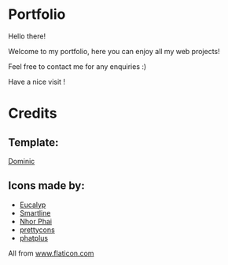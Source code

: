 # Portfolio

Hello there!

Welcome to my portfolio, here you can enjoy all my web projects!

Feel free to contact me for any enquiries :)

Have a nice visit !


# Credits

## Template:

<a href="https://www.free-css.com/free-css-templates/page246/dominic" target="_blank">Dominic</a>

## Icons made by:

<ul>
    <li><a href="https://www.flaticon.com/authors/eucalyp" title="Eucalyp" target="_blank">Eucalyp</a></li>
    <li><a href="https://www.flaticon.com/authors/smartline" title="Smartline" target="_blank">Smartline</a></li>
    <li><a href="https://www.flaticon.com/authors/nhor-phai" title="Nhor Phai" target="_blank">Nhor Phai</a></li>
    <li><a href="https://www.flaticon.com/authors/prettycons" title="prettycons" target="_blank">prettycons</a></li>
    <li><a href="https://www.flaticon.com/authors/phatplus" title="phatplus" target="_blank">phatplus</a> </li>
</ul>

<div>All from <a href="https://www.flaticon.com/" title="Flaticon">www.flaticon.com</a></div>